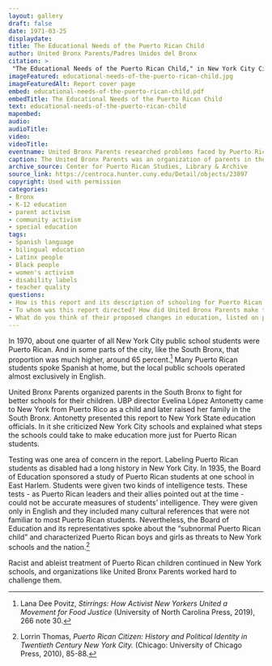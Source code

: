 ```yaml
---
layout: gallery
draft: false
date: 1971-03-25
displaydate: 
title: The Educational Needs of the Puerto Rican Child
author: United Bronx Parents/Padres Unidos del Bronx
citation: >
 "The Educational Needs of the Puerto Rican Child," in New York City Civil Rights History, Accessed: [Month Day, Year], https://nyccivilrightshistory.org/site-preview/topics/black-latina-women/united-bronx-parents/educational-needs-of-the-puerto-rican-child.
imageFeatured: educational-needs-of-the-puerto-rican-child.jpg
imageFeaturedAlt: Report cover page
embed: educational-needs-of-the-puerto-rican-child.pdf
embedTitle: The Educational Needs of the Puerto Rican Child
text: educational-needs-of-the-puerto-rican-child
mapembed: 
audio: 
audioTitle: 
video: 
videoTitle: 
eventname: United Bronx Parents researched problems faced by Puerto Rican students in Bronx schools.
caption: The United Bronx Parents was an organization of parents in the South Bronx. Many members of the organization were Puerto Rican and Black New Yorkers whose children attended local public schools and were concerned about the quality of education they received there.
archive_source: Center for Puerto Rican Studies, Library & Archive
source_link: https://centroca.hunter.cuny.edu/Detail/objects/23897
copyright: Used with permission
categories: 
- Bronx
- K-12 education
- parent activism
- community activism
- special education
tags: 
- Spanish language
- bilingual education
- Latinx people
- Black people
- women's activism 
- disability labels
- teacher quality
questions: 
- How is this report and its description of schooling for Puerto Rican students in the South Bronx in the 1970s similar to or different from the description [Toni Cade Bambara’s description of Puerto Rican students going to school in Harlem in the 1940s](../topics/black-latina-women/united-bronx-parents/puerto-ricans)? What seems to have continued? What seems to have changed? 
- To whom was this report directed? How did United Bronx Parents make their argument? How did they use language to convince their audience? 
- What do you think of their proposed changes in education, listed on p. 7 and 8. Are these changes still needed or relevant today?
--- 
```


In 1970, about one quarter of all New York City public school students were Puerto Rican. And in some parts of the city, like the South Bronx, that proportion was much higher, around 65 percent.[^1] Many Puerto Rican students spoke Spanish at home, but the local public schools operated almost exclusively in English.

United Bronx Parents organized parents in the South Bronx to fight for better schools for their children. UBP director Evelina López Antonetty came to New York from Puerto Rico as a child and later raised her family in the South Bronx. Antonetty presented this report to New York State education officials. In it she criticized New York City schools and explained what steps the schools could take to make education more just for Puerto Rican students.

Testing was one area of concern in the report. Labeling Puerto Rican students as disabled had a long history in New York City. In 1935, the Board of Education sponsored a study of Puerto Rican students at one school in East Harlem. Students were given two kinds of intelligence tests. These tests - as Puerto Rican leaders and their allies pointed out at the time - could not be accurate measures of students’ intelligence. They were given only in English and they included many cultural references that were not familiar to most Puerto Rican students. Nevertheless, the Board of Education and its representatives spoke about the “subnormal Puerto Rican child” and characterized Puerto Rican boys and girls as threats to New York schools and the nation.[^2]

Racist and ableist treatment of Puerto Rican children continued in New York schools, and organizations like United Bronx Parents worked hard to challenge them.

[^1]: Lana Dee Povitz, *Stirrings: How Activist New Yorkers United a Movement for Food Justice* (University of North Carolina Press, 2019), 266 note 30.

[^2]: Lorrin Thomas, *Puerto Rican Citizen: History and Political Identity in Twentieth Century New York City.* (Chicago: University of Chicago Press, 2010), 85-88.
